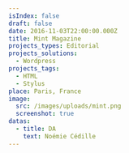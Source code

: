 ```yaml
---
isIndex: false
draft: false
date: 2016-11-03T22:00:00.000Z
title: Mint Magazine
projects_types: Editorial
projects_solutions:
  - Wordpress
projects_tags:
  - HTML
  - Stylus
place: Paris, France
image:
  src: /images/uploads/mint.png
  screenshot: true
datas:
  - title: DA
    text: Noémie Cédille
---
```

